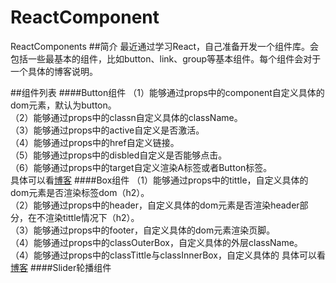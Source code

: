 # ReactComponent
ReactComponents
##简介
最近通过学习React，自己准备开发一个组件库。会包括一些最基本的组件，比如button、link、group等基本组件。每个组件会对于一个具体的博客说明。<p>


##组件列表
####Button组件
（1）能够通过props中的component自定义具体的dom元素，默认为button。<br>
（2）能够通过props中的classn自定义具体的className。<br>
（3）能够通过props中的active自定义是否激活。<br>
（4）能够通过props中的href自定义链接。<br>
（5）能够通过props中的disbled自定义是否能够点击。<br>
（6）能够通过props中的target自定义渲染A标签或者Button标签。<br>
具体可以看[博客](http://www.jianshu.com/p/c21d8bbd0a54)
####Box组件
（1）能够通过props中的tittle，自定义具体的dom元素是否渲染标签dom（h2）。<br>
（2）能够通过props中的header，自定义具体的dom元素是否渲染header部分，在不渲染tittle情况下（h2）。<br>
（3）能够通过props中的footer，自定义具体的dom元素渲染页脚。<br>
（4）能够通过props中的classOuterBox，自定义具体的外层className。<br>
（4）能够通过props中的classTittle与classInnerBox，自定义具体的
具体可以看[博客](http://www.jianshu.com/p/99e8a8a897d0)
####Slider轮播组件
